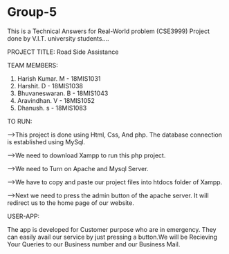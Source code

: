 # Group-5
This is a Technical Answers for Real-World problem (CSE3999) Project done by V.I.T. university students....

PROJECT TITLE:
Road Side Assistance

TEAM MEMBERS:
1. Harish Kumar. M - 18MIS1031
2. Harshit. D - 18MIS1038
3. Bhuvaneswaran. B - 18MIS1043
4. Aravindhan. V - 18MIS1052
5. Dhanush. s - 18MIS1083

TO RUN:

-->This project is done using Html, Css, And php. The database connection is established using MySql.

-->We need to download Xampp to run this php project.

-->We need to Turn on Apache and Mysql Server.

-->We have to copy and paste our project files into htdocs folder of Xampp.

-->Next we need to press the admin button of the apache server. It will redirect us to the home page of our website.

USER-APP:

The app is developed for Customer purpose who are in emergency. They can easily avail our service by just pressing a button.We will be Recieving Your Queries to our Business number and our Business Mail.
